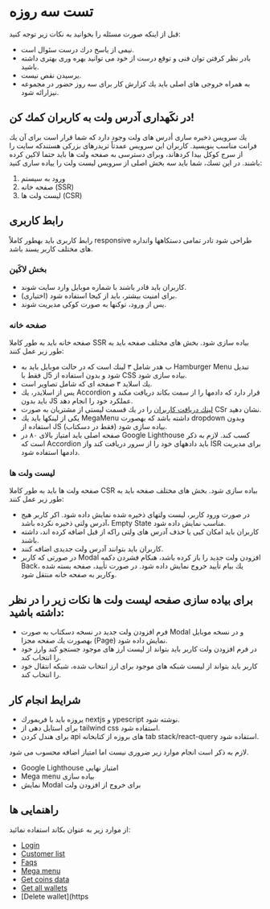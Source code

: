 # تست سه روزه

قبل از اينكه صورت مسئله را بخوانيد به نكات زير توجه كنيد:
- نيمى از ياسخ درك درست سئوال است.
- بادر نظر كرفتن توان فنى و توقع درست از خود مى توانيد بهره ورى بهترى داشته باشيد.
- يرسيدن نقص نيست.
- به همراه خروجى هاى اصلى بايد يك كزارش كار براى سه روز حضور در مجموعه نيزارائه شود.

## در نكَهدارى آدرس ولت به كاربران كمك كن!

يك سرويس ذخيره سارى أدرس هاى ولت وجود دارد كه شما قرار است براى آن يك فرانت مناسب بنويسيد. كاربران اين سرويس عمدتاً تريدرهاى بزركى هستندكه سايت را از سرج كوكل بيدا كردهاند، وبراى دسترسى به صفحه ولت ها بايد حتما لاكين كرده باشند. در اين تسك، شما بايد سه بخش اصلى از سرويس ليست ولت را يياده سارى كنيد:

1. ورود به سيستم
2. صفحه خانه (SSR)
3. ليست ولت ها (CSR)

## رابط كاربرى

رابط كاربرى بايد بهطور كاملاً responsive طراحى شود تادر تمامى دستكاهها وانداره هاى مختلف كاربر يسند باشد.

### بخش لاكَين

- كاربران بايد قادر باشند با شماره موبايل وارد سايت شوند.
- براى امنيت بيشتر، بايد از كيجا استفاده شود (اختيارى).
- يس از ورود، توكنها به صورت كوكى مديريت شوند.

### صفحه خانه

صفحه خانه بايد به طور كاملا SSR بياده سازى شود. بخش هاى مختلف صفحه بايد به طور زير عمل كنند:

- ب هدر شامل ٣ لينك است كه در حالت موبايل بايد به Hamburger Menu تبديل شود و بدون استفاده از 5ل فقط با CSS بياده سازى شود.
- يك اسلايد ٣ صفحه اى كه شامل تصاوير است.
- يس از اسلايدر، يك Accordion قرار دارد كه دادمها را از سمت بكاند دريافت مكند و بايد بدون JS عملكرد خود را انجام دهد.
- [لينك دريافت كاربران](https://jsonxstack.ir/api/l/users) را در يك قسمت ليستى از مشتريان به صورت CSr نشان دهيد.
- يكى از لينكها بايد يك MegaMenu داشته باشد كه بهصورت dropdown وبدون استفاده از JS بياده سازى شود (فقط در دسكتاب).
- صفحه اصلى بايد امتياز بالاى ٨٠ در Google Lighthouse كسب كند. لازم به ذكر است كه Accordion بايد دادههاى خود را از سرور دريافت كند واز ISR براى مديريت دادمها استفاده شود.

### ليست ولت ها

صفحه ولت ها بايد به طور كاملا CSR بياده سازى شود. بخش هاى مختلف صفحه بايد به طور زير عمل كنند:

- در صورت ورود كاربر، ليست ولتهاى ذخيره شده نمايش داده شود. اكر كاربر هيج آدرس ولتى ذخيره نكرده باشد، Empty State مناسب نمايش داده شود.
- كاربران بايد امكان كيى يا حذف آدرس هاى ولتى راكه از قبل اضافه كرده اند، داشته باشند.
- كاربران بايد بتوانند آدرس ولت جديدى اضافه كنند.
- در صورتى كه كاربر Modal افزودن ولت جديد را باز كرده باشد، هنكام فشردن دكمه Back، يك بيام تأييد خروج نمايش داده شود. در صورت تأييد، صفحه بسته شده وكاربر به صفحه خانه منتقل شود.

## براى بياده سازى صفحه ليست ولت ها نكات زير را در نظر داشته باشيد:

- فرم افزودن ولت جديد در نسخه دسكتاب به صورت Modal و در نسخه موبايل بهصورت يك صفحه مجزا (Page) نمايش داده شود.
- در فرم افزودن ولت كاربر بايد بتواند از ليست ارز هاى موجود جستجو كند وارز خود را انتخاب كند.
- كاربر بايد بتواند از ليست شبكه هاى موجود براى ارز انتخاب شده، شبكه انتقال خود را انتخاب كند.

## شرايط انجام كار

- يروزه بايد با فريمورك nextjs و ypescript نوشته شود.
- براى استايل دهى از tailwind css استفاده شود.
- براى هندل كردن api هاى بروزه از كتابخانه tab stack/react-query استفاده شود.

لازم به ذكر است انجام موارد زير ضرورى نيست اما امتياز اضافه محسوب مى شود.
- Google Lighthouse امتياز نهايى
- Mega menu بياده سازى
- نمايش Modal براى خروج از افزودن ولت

## راهنمايى ها

از موارد زير به عنوان بكاند استفاده نمائيد:

- [Login](https://api.irxe.com/api/v1/login)
- [Customer list](https:/jsonxstack.ir/api/v//users)
- [Faqs](https:/panelirxe.com/api/faqs?populate=«&filters|faqTypel[slugll$eql=support)
- [Mega menu](https://panel.irxe.com/api/mega-menus?populate=*)
- [Get coins data](https://api.irxe.com/api/public/modules/crypto/v1/client/megaMenuData?symbols[=BTC)
- [Get all wallets](https:/api.irxe.com/api/modules/cryptov/client/getAllWallets)
- [Delete wallet](https